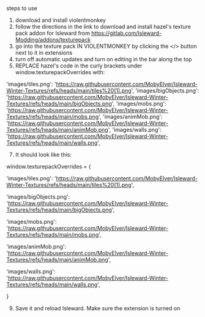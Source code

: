 steps to use
1) download and install violentmonkey
2) follow the directions in the link to download and install hazel's texture pack addon for Isleward from https://gitlab.com/Isleward-Modding/addons/texturepack
3) go into the texture pack IN VIOLENTMONKEY by clicking the </> button next to it in extensions
4) turn off automatic updates and turn on editing in the bar along the top
5) REPLACE hazel's code in the curly brackets under window.texturepackOverrides with:

  'images/tiles.png': 'https://raw.githubusercontent.com/MobyElver/Isleward-Winter-Textures/refs/heads/main/tiles%20(1).png',
  'images/bigObjects.png': 'https://raw.githubusercontent.com/MobyElver/Isleward-Winter-Textures/refs/heads/main/bigObjects.png',
  'images/mobs.png': 'https://raw.githubusercontent.com/MobyElver/Isleward-Winter-Textures/refs/heads/main/mobs.png',
  'images/animMob.png': 'https://raw.githubusercontent.com/MobyElver/Isleward-Winter-Textures/refs/heads/main/animMob.png',
  'images/walls.png': 'https://raw.githubusercontent.com/MobyElver/Isleward-Winter-Textures/refs/heads/main/walls.png',

7) It should look like this:

window.texturepackOverrides = {

  'images/tiles.png': 'https://raw.githubusercontent.com/MobyElver/Isleward-Winter-Textures/refs/heads/main/tiles%20(1).png',
  
  'images/bigObjects.png': 'https://raw.githubusercontent.com/MobyElver/Isleward-Winter-Textures/refs/heads/main/bigObjects.png',
  
  'images/mobs.png': 'https://raw.githubusercontent.com/MobyElver/Isleward-Winter-Textures/refs/heads/main/mobs.png',
  
  'images/animMob.png': 'https://raw.githubusercontent.com/MobyElver/Isleward-Winter-Textures/refs/heads/main/animMob.png',
  
  'images/walls.png': 'https://raw.githubusercontent.com/MobyElver/Isleward-Winter-Textures/refs/heads/main/walls.png',
  
}

9) Save it and reload Isleward. Make sure the extension is turned on


